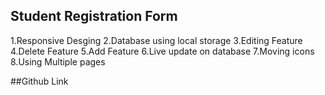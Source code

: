 ## Student Registration Form
1.Responsive Desging
2.Database using local storage
3.Editing Feature
4.Delete Feature
5.Add Feature
6.Live update on database
7.Moving icons
8.Using Multiple pages

##Github Link
